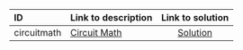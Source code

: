 | ID | Link to description | Link to solution |
|:---|:---|:---:|
| circuitmath | [Circuit Math](https://open.kattis.com/problems/circuitmath) | [Solution](https://github.com/versenyi98/leetcode-solutions/tree/main/solutions/Circuit%20Math)|
